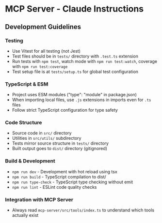 # MCP Server - Claude Instructions

## Development Guidelines

### Testing
- Use Vitest for all testing (not Jest)
- Test files should be in `tests/` directory with `.test.ts` extension
- Run tests with `npm test`, watch mode with `npm run test:watch`, coverage with `npm run test:coverage`
- Test setup file is at `tests/setup.ts` for global test configuration

### TypeScript & ESM
- Project uses ESM modules ("type": "module" in package.json)
- When importing local files, use `.js` extensions in imports even for `.ts` files
- Follow strict TypeScript configuration for type safety

### Code Structure
- Source code in `src/` directory
- Utilities in `src/utils/` subdirectory  
- Tests mirror source structure in `tests/` directory
- Built output goes to `dist/` directory (gitignored)

### Build & Development
- `npm run dev` - Development with hot reload using tsx
- `npm run build` - TypeScript compilation to dist/
- `npm run type-check` - TypeScript type checking without emit
- `npm run lint` - ESLint code quality checks

### Integration with MCP Server
- Always read `mcp-server/src/tools/index.ts` to understand which tools actually exist